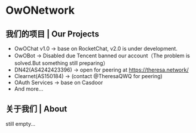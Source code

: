 # OwONetwork

## 我们的项目 | Our Projects
- OwOChat v1.0 -> base on RocketChat, v2.0 is under development.
- OwOBot -> Disabled due Tencent banned our account（The problem is solved.But something still preparing）
- DN42(AS4242423396) -> open for peering at https://theresa.network/
- Clearnet(AS150184) -> (contact @TheresaQWQ for peering)
- OAuth Services -> base on Casdoor
- And more...

## 关于我们 | About
still empty...
